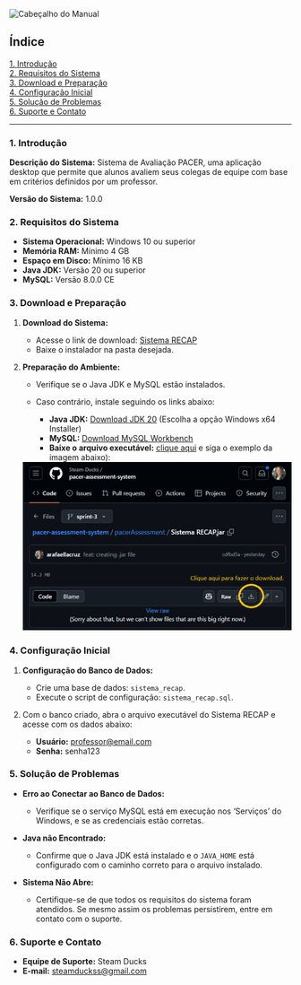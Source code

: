 ![Cabeçalho do Manual](/assets/Manual%20do%20Usuario%20-%20cabeçalho.jpeg)

## Índice

[1. Introdução](#introdução) <br />
[2. Requisitos do Sistema](#requisitos-do-sistema) <br />
[3. Download e Preparação](#download-e-preparação) <br />
[4. Configuração Inicial](#configuração-inicial) <br />
[5. Solução de Problemas](#solução-de-problemas) <br />
[6. Suporte e Contato](#suporte-e-contato) <br />

---

### 1. Introdução

**Descrição do Sistema:**  Sistema de Avaliação PACER, uma aplicação desktop que permite que alunos avaliem seus colegas de equipe com base em critérios definidos por um professor.

**Versão do Sistema:** 1.0.0

### 2. Requisitos do Sistema

- **Sistema Operacional:** Windows 10 ou superior
- **Memória RAM:** Mínimo 4 GB
- **Espaço em Disco:** Mínimo 16 KB
- **Java JDK:** Versão 20 ou superior
- **MySQL:** Versão 8.0.0 CE

### 3. Download e Preparação

1. **Download do Sistema:**  
   - Acesse o link de download: [Sistema RECAP](https://github.com/Steam-Ducks/pacer-assessment-system/blob/sprint-3/pacerAssessment/Sistema%20RECAP.jar)
   - Baixe o instalador na pasta desejada.


2. **Preparação do Ambiente:** 
   - Verifique se o Java JDK e MySQL estão instalados. 
   - Caso contrário, instale seguindo os links abaixo:

     - **Java JDK:** [Download JDK 20](https://www.oracle.com/java/technologies/javase/jdk20-archive-downloads.html) (Escolha a opção Windows x64 Installer)
     - **MySQL:** [Download MySQL Workbench](https://dev.mysql.com/downloads/workbench/)
     - **Baixe o arquivo executável:** [clique aqui](https://github.com/Steam-Ducks/pacer-assessment-system/blob/sprint-3/pacerAssessment/Sistema%20RECAP.jar) e siga o exemplo da imagem abaixo):


   <div align="center">
        <img src="/assets/exemplo-download.PNG" alt="exemplo-download" width="500">
    </div>
  
### 4. Configuração Inicial

   1. **Configuração do Banco de Dados:**

      - Crie uma base de dados: `sistema_recap`.
      - Execute o script de configuração: `sistema_recap.sql`.

   2. Com o banco criado, abra o arquivo executável do Sistema RECAP e acesse com os dados abaixo:
      - **Usuário:** professor@email.com
      - **Senha:** senha123

### 5. Solução de Problemas

- **Erro ao Conectar ao Banco de Dados:** 
  - Verifique se o serviço MySQL está em execução nos ‘Serviços’ do Windows, e se as credenciais estão corretas.

- **Java não Encontrado:** 
  - Confirme que o Java JDK está instalado e o `JAVA_HOME` está configurado com o caminho correto para o arquivo instalado.

- **Sistema Não Abre:** 
  - Certifique-se de que todos os requisitos do sistema foram atendidos. Se mesmo assim os problemas persistirem, entre em contato com o suporte.

### 6. Suporte e Contato

- **Equipe de Suporte:** Steam Ducks
- **E-mail:** steamduckss@gmail.com
